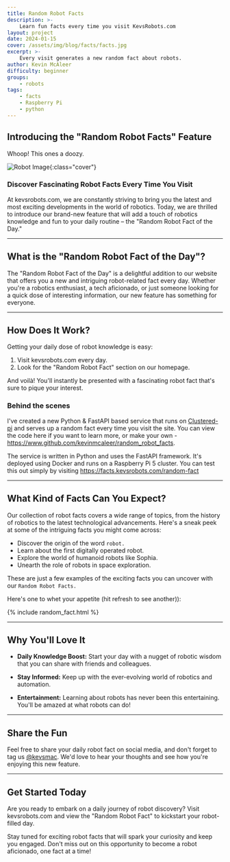 ```yaml
---
title: Random Robot Facts
description: >- 
    Learn fun facts every time you visit KevsRobots.com
layout: project
date: 2024-01-15
cover: /assets/img/blog/facts/facts.jpg
excerpt: >-
    Every visit generates a new random fact about robots.
author: Kevin McAleer
difficulty: beginner
groups:
    - robots
tags:
    - facts
    - Raspberry Pi
    - python
---
```


## Introducing the "Random Robot Facts" Feature

Whoop! This ones a doozy.

![Robot Image]({{page.cover}}){:class="cover"}

### Discover Fascinating Robot Facts Every Time You Visit

At kevsrobots.com, we are constantly striving to bring you the latest and most exciting developments in the world of robotics. Today, we are thrilled to introduce our brand-new feature that will add a touch of robotics knowledge and fun to your daily routine – the "Random Robot Fact of the Day."

---

## What is the "Random Robot Fact of the Day"?

The "Random Robot Fact of the Day" is a delightful addition to our website that offers you a new and intriguing robot-related fact every day. Whether you're a robotics enthusiast, a tech aficionado, or just someone looking for a quick dose of interesting information, our new feature has something for everyone.

---

## How Does It Work?

Getting your daily dose of robot knowledge is easy:

1. Visit kevsrobots.com every day.
2. Look for the "Random Robot Fact" section on our homepage.

And voilà! You'll instantly be presented with a fascinating robot fact that's sure to pique your interest.

### Behind the scenes

I've created a new Python & FastAPI based service that runs on [Clustered-pi](https://www.clustered-pi.com) and serves up a random fact every time you visit the site. You can view the code here if you want to learn more, or make your own - <https://www.github.com/kevinmcaleer/random_robot_facts>.

The service is written in Python and uses the FastAPI framework. It's deployed using Docker and runs on a Raspberry Pi 5 cluster. You can test this out simply by visiting <https://facts.kevsrobots.com/random-fact>

---

## What Kind of Facts Can You Expect?

Our collection of robot facts covers a wide range of topics, from the history of robotics to the latest technological advancements. Here's a sneak peek at some of the intriguing facts you might come across:

- Discover the origin of the word `robot.`
- Learn about the first digitally operated robot.
- Explore the world of humanoid robots like Sophia.
- Unearth the role of robots in space exploration.

These are just a few examples of the exciting facts you can uncover with our `Random Robot Facts.`

Here's one to whet your appetite (hit refresh to see another)):

{% include random_fact.html %}

---

## Why You'll Love It

- **Daily Knowledge Boost:** Start your day with a nugget of robotic wisdom that you can share with friends and colleagues.

- **Stay Informed:** Keep up with the ever-evolving world of robotics and automation.

- **Entertainment:** Learning about robots has never been this entertaining. You'll be amazed at what robots can do!

---

## Share the Fun

Feel free to share your daily robot fact on social media, and don't forget to tag us [@kevsmac](https://x.com/kevsmac). We'd love to hear your thoughts and see how you're enjoying this new feature.

---

## Get Started Today

Are you ready to embark on a daily journey of robot discovery? Visit kevsrobots.com and view the "Random Robot Fact" to kickstart your robot-filled day.

Stay tuned for exciting robot facts that will spark your curiosity and keep you engaged. Don't miss out on this opportunity to become a robot aficionado, one fact at a time!
